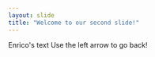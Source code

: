 ```yaml
---
layout: slide
title: "Welcome to our second slide!"
---
```

Enrico's text
Use the left arrow to go back!
